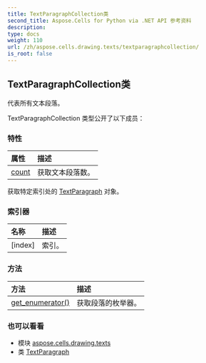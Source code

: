 ```yaml
---
title: TextParagraphCollection类
second_title: Aspose.Cells for Python via .NET API 参考资料
description:
type: docs
weight: 110
url: /zh/aspose.cells.drawing.texts/textparagraphcollection/
is_root: false
---
```

## TextParagraphCollection类
代表所有文本段落。



TextParagraphCollection 类型公开了以下成员：

### 特性
|属性|描述|
| :- | :- |
| [count](/cells/python-net/zh/aspose.cells.drawing.texts/textparagraphcollection/count) |获取文本段落数。|



获取特定索引处的 [TextParagraph](/cells/python-net/zh/aspose.cells.drawing.texts/textparagraph) 对象。
### 索引器
|名称|描述|
| :- | :- |
| [index] |索引。|


### 方法
|方法|描述|
| :- | :- |
| [get_enumerator()](/cells/python-net/zh/aspose.cells.drawing.texts/textparagraphcollection/get_enumerator/#) |获取段落的枚举器。|



### 也可以看看
* 模块 [aspose.cells.drawing.texts](..)
* 类 [TextParagraph](/cells/python-net/zh/aspose.cells.drawing.texts/textparagraph)
